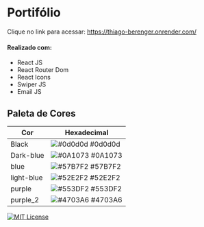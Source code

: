 # Portifólio

Clique no link para acessar: https://thiago-berenger.onrender.com/

#### Realizado com: 
- React JS
- React Router Dom
- React Icons
- Swiper JS
- Email JS



## Paleta de Cores

| Cor               | Hexadecimal                                                |
| ----------------- | ---------------------------------------------------------------- |
| Black      | ![#0d0d0d](https://via.placeholder.com/10/0d0d0d?text=+) #0d0d0d |
| Dark-blue      | ![#0A1073](https://via.placeholder.com/10/0A1073?text=+) #0A1073 |
| blue       | ![#57B7F2](https://via.placeholder.com/10/57B7F2?text=+) #57B7F2 |
| light-blue       | ![#52E2F2](https://via.placeholder.com/10/52E2F2?text=+) #52E2F2 |
| purple      | ![#553DF2](https://via.placeholder.com/10/553DF2?text=+) #553DF2 |
| purple_2     | ![#4703A6](https://via.placeholder.com/10/52E2F2?text=+) #4703A6 |



[![MIT License](https://img.shields.io/badge/License-MIT-green.svg)](https://choosealicense.com/licenses/mit/)

